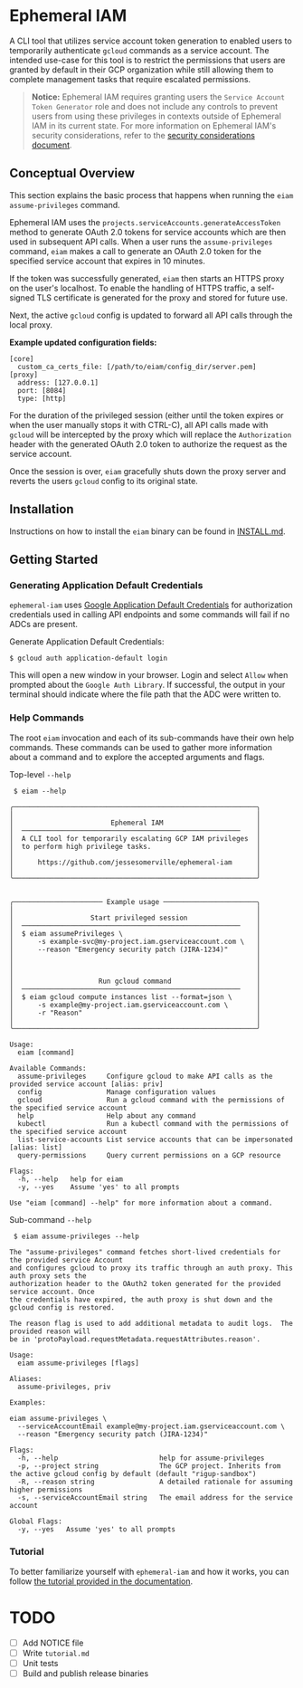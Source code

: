 # Ephemeral IAM
A CLI tool that utilizes service account token generation to enabled users to
temporarily authenticate `gcloud` commands as a service account.  The intended
use-case for this tool is to restrict the permissions that users are granted
by default in their GCP organization while still allowing them to complete
management tasks that require escalated permissions.

> **Notice:** Ephemeral IAM requires granting users the `Service Account Token Generator`
> role and does not include any controls to prevent users from using these
> privileges in contexts outside of Ephemeral IAM in its current state.
> For more information on Ephemeral IAM's security considerations, refer to the
> [security considerations document](docs/security_considerations.md).

## Conceptual Overview
This section explains the basic process that happens when running the `eiam assume-privileges`
command.

Ephemeral IAM uses the `projects.serviceAccounts.generateAccessToken` method
to generate OAuth 2.0 tokens for service accounts which are then used in subsequent
API calls.  When a user runs the `assume-privileges` command, `eiam` makes a call
to generate an OAuth 2.0 token for the specified service account that expires
in 10 minutes. 

If the token was successfully generated, `eiam` then starts an
HTTPS proxy on the user's localhost. To enable the handling of HTTPS traffic,
a self-signed TLS certificate is generated for the proxy and stored for future
use.

Next, the active `gcloud` config is updated to forward all API calls through
the local proxy.

**Example updated configuration fields:**
```
[core]
  custom_ca_certs_file: [/path/to/eiam/config_dir/server.pem]
[proxy]
  address: [127.0.0.1]
  port: [8084]
  type: [http]
```

For the duration of the privileged session (either until the token expires or
when the user manually stops it with CTRL-C), all API calls made with `gcloud`
will be intercepted by the proxy which will replace the `Authorization` header
with the generated OAuth 2.0 token to authorize the request as the service account.

Once the session is over, `eiam` gracefully shuts down the proxy server and reverts
the users `gcloud` config to its original state.

## Installation
Instructions on how to install the `eiam` binary can be found in
[INSTALL.md](docs/INSTALL.md).

## Getting Started

### Generating Application Default Credentials
`ephemeral-iam` uses [Google Application Default Credentials](https://developers.google.com/identity/protocols/application-default-credentials)
for authorization credentials used in calling API endpoints and some commands
will fail if no ADCs are present. 

Generate Application Default Credentials:
```shell
$ gcloud auth application-default login
```

This will open a new window in your browser.  Login and select `Allow` when
prompted about the `Google Auth Library`.  If successful, the output in your
terminal should indicate where the file path that the ADC were written to.

### Help Commands
The root `eiam` invocation and each of its sub-commands have their own help
commands. These commands can be used to gather more information about a command
and to explore the accepted arguments and flags.

Top-level `--help`
```
 $ eiam --help

╭────────────────────────────────────────────────────────────╮
│                                                            │
│                        Ephemeral IAM                       │
│  ──────────────────────────────────────────────────────    │
│  A CLI tool for temporarily escalating GCP IAM privileges  │
│  to perform high privilege tasks.                          │
│                                                            │
│      https://github.com/jessesomerville/ephemeral-iam      │
│                                                            │
╰────────────────────────────────────────────────────────────╯


╭────────────────────── Example usage ───────────────────────╮
│                                                            │
│                   Start privileged session                 │
│  ──────────────────────────────────────────────────────    │
│  $ eiam assumePrivileges \                                 │
│      -s example-svc@my-project.iam.gserviceaccount.com \   │
│      --reason "Emergency security patch (JIRA-1234)"       │
│                                                            │
│                                                            │
│                                                            │
│                     Run gcloud command                     │
│  ──────────────────────────────────────────────────────    │
│  $ eiam gcloud compute instances list --format=json \      │
│      -s example@my-project.iam.gserviceaccount.com \       │
│      -r "Reason"                                           │
│                                                            │
╰────────────────────────────────────────────────────────────╯

Usage:
  eiam [command]

Available Commands:
  assume-privileges     Configure gcloud to make API calls as the provided service account [alias: priv]
  config                Manage configuration values
  gcloud                Run a gcloud command with the permissions of the specified service account
  help                  Help about any command
  kubectl               Run a kubectl command with the permissions of the specified service account
  list-service-accounts List service accounts that can be impersonated [alias: list]
  query-permissions     Query current permissions on a GCP resource

Flags:
  -h, --help   help for eiam
  -y, --yes    Assume 'yes' to all prompts

Use "eiam [command] --help" for more information about a command.
```

Sub-command `--help`
```
 $ eiam assume-privileges --help

The "assume-privileges" command fetches short-lived credentials for the provided service Account
and configures gcloud to proxy its traffic through an auth proxy. This auth proxy sets the
authorization header to the OAuth2 token generated for the provided service account. Once
the credentials have expired, the auth proxy is shut down and the gcloud config is restored.

The reason flag is used to add additional metadata to audit logs.  The provided reason will
be in 'protoPayload.requestMetadata.requestAttributes.reason'.

Usage:
  eiam assume-privileges [flags]

Aliases:
  assume-privileges, priv

Examples:

eiam assume-privileges \
  --serviceAccountEmail example@my-project.iam.gserviceaccount.com \
  --reason "Emergency security patch (JIRA-1234)"

Flags:
  -h, --help                         help for assume-privileges
  -p, --project string               The GCP project. Inherits from the active gcloud config by default (default "rigup-sandbox")
  -R, --reason string                A detailed rationale for assuming higher permissions
  -s, --serviceAccountEmail string   The email address for the service account

Global Flags:
  -y, --yes   Assume 'yes' to all prompts
```

### Tutorial
To better familiarize yourself with `ephemeral-iam` and how it works, you can
follow [the tutorial provided in the documentation](docs/tutorial).


# TODO
- [ ] Add NOTICE file
- [ ] Write `tutorial.md`
- [ ] Unit tests
- [ ] Build and publish release binaries